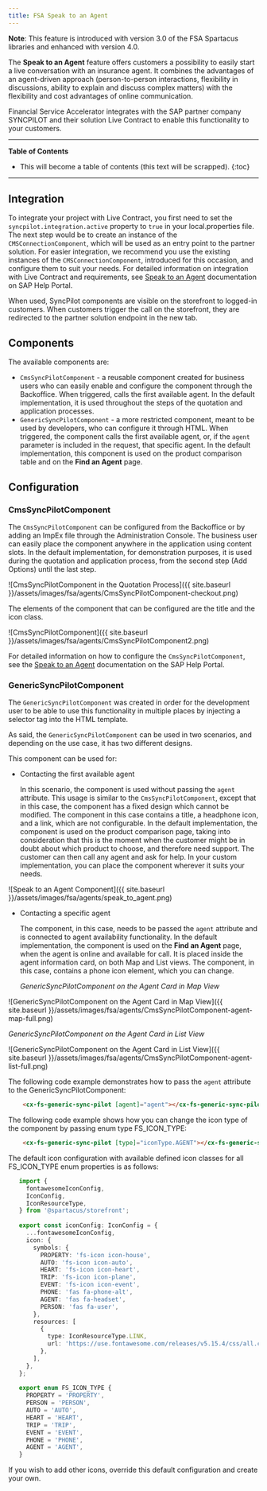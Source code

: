 ```yaml
---
title: FSA Speak to an Agent
---
```


**Note**: This feature is introduced with version 3.0 of the FSA Spartacus libraries and enhanced with version 4.0.

The **Speak to an Agent** feature offers customers a possibility to easily start a live conversation with an insurance agent. 
It combines the advantages of an agent-driven approach (person-to-person interactions, flexibility in discussions, ability to explain and discuss complex matters) with the flexibility and cost advantages of online communication. 

Financial Service Accelerator integrates with the SAP partner company SYNCPILOT and their solution Live Contract to enable this functionality to your customers. 

***

**Table of Contents**

- This will become a table of contents (this text will be scrapped).
{:toc}

***

## Integration

To integrate your project with Live Contract, you first need to set the `syncpilot.integration.active` property to `true` in your local.properties file.
The next step would be to create an instance of the `CMSConnectionComponent`, which will be used as an entry point to the partner solution. 
For easier integration, we recommend you use the existing instances of the `CMSConnectionComponent`, introduced for this occasion, and configure them to suit your needs. 
For detailed information on integration with Live Contract and requirements, see [Speak to an Agent](https://help.sap.com/viewer/a7d0f0c5faa44002bf81e1a9a91c77e2/LATEST/en-US/2b40d357decb414faee9e7da240bb5c9.html) documentation on SAP Help Portal.

When used, SyncPilot components are visible on the storefront to logged-in customers. 
When customers trigger the call on the storefront, they are redirected to the partner solution endpoint in the new tab. 


## Components

The available components are:

- `CmsSyncPilotComponent` - a reusable component created for business users who can easily enable and configure the component through the Backoffice. 
When triggered, calls the first available agent. 
In the default implementation, it is used throughout the steps of the quotation and application processes.
- `GenericSyncPilotComponent` - a more restricted component, meant to be used by developers, who can configure it through HTML.
When triggered, the component calls the first available agent, or, if the `agent` parameter is included in the request, that specific agent.
In the default implementation, this component is used on the product comparison table and on the **Find an Agent** page. 

## Configuration

### CmsSyncPilotComponent

The `CmsSyncPilotComponent` can be configured from the Backoffice or by adding an ImpEx file through the Administration Console.
The business user can easily place the component anywhere in the application using content slots.
In the default implementation, for demonstration purposes, it is used during the quotation and application process, from the second step (Add Options) until the last step.

![CmsSyncPilotComponent in the Quotation Process]({{ site.baseurl }}/assets/images/fsa/agents/CmsSyncPilotComponent-checkout.png)

The elements of the component that can be configured are the title and the icon class.

![CmsSyncPilotComponent]({{ site.baseurl }}/assets/images/fsa/agents/CmsSyncPilotComponent2.png)

For detailed information on how to configure the `CmsSyncPilotComponent`, see the [Speak to an Agent](https://help.sap.com/viewer/a7d0f0c5faa44002bf81e1a9a91c77e2/LATEST/en-US/2b40d357decb414faee9e7da240bb5c9.html) documentation on the SAP Help Portal.


### GenericSyncPilotComponent

The `GenericSyncPilotComponent` was created in order for the development user to be able to use this functionality in multiple places by injecting a selector tag into the HTML template.

As said, the `GenericSyncPilotComponent` can be used in two scenarios, and depending on the use case, it has two different designs. 

This component can be used for:
                              
- Contacting the first available agent 
  
  In this scenario, the component is used without passing the `agent` attribute.
  This usage is similar to the `CmsSyncPilotComponent`, except that in this case, the component has a fixed design which cannot be modified.
  The component in this case contains a title, a headphone icon, and a link, which are not configurable.
  In the default implementation, the component is used on the product comparison page, taking into consideration that this is the moment when the customer might be in doubt about which product to choose, and therefore need support. 
  The customer can then call any agent and ask for help.
  In your custom implementation, you can place the component wherever it suits your needs. 
  
![Speak to an Agent Component]({{ site.baseurl }}/assets/images/fsa/agents/speak_to_agent.png)  
  
- Contacting a specific agent

  The component, in this case, needs to be passed the `agent` attribute and is connected to agent availability functionality.
  In the default implementation, the component is used on the **Find an Agent** page, when the agent is online and available for call. 
  It is placed inside the agent information card, on both Map and List views. 
  The component, in this case, contains a phone icon element, which you can change.
 
  *GenericSyncPilotComponent on the Agent Card in Map View*
  
![GenericSyncPilotComponent on the Agent Card in Map View]({{ site.baseurl }}/assets/images/fsa/agents/CmsSyncPilotComponent-agent-map-full.png)  

  *GenericSyncPilotComponent on the Agent Card in List View*

![GenericSyncPilotComponent on the Agent Card in List View]({{ site.baseurl }}/assets/images/fsa/agents/CmsSyncPilotComponent-agent-list-full.png)  


The following code example demonstrates how to pass the `agent` attribute to the GenericSyncPilotComponent:

```html
    <cx-fs-generic-sync-pilot [agent]="agent"></cx-fs-generic-sync-pilot>
```

The following code example shows how you can change the icon type of the component by passing enum type FS_ICON_TYPE:

```html
    <cx-fs-generic-sync-pilot [type]="iconType.AGENT"></cx-fs-generic-sync-pilot>
```

The default icon configuration with available defined icon classes for all FS_ICON_TYPE enum properties is as follows:

```typescript
   import {
     fontawesomeIconConfig,
     IconConfig,
     IconResourceType,
   } from '@spartacus/storefront';
    
   export const iconConfig: IconConfig = {
     ...fontawesomeIconConfig,
     icon: {
       symbols: {
         PROPERTY: 'fs-icon icon-house',
         AUTO: 'fs-icon icon-auto',
         HEART: 'fs-icon icon-heart',
         TRIP: 'fs-icon icon-plane',
         EVENT: 'fs-icon icon-event',
         PHONE: 'fas fa-phone-alt',
         AGENT: 'fas fa-headset',
         PERSON: 'fas fa-user',
       },
       resources: [
         {
           type: IconResourceType.LINK,
           url: 'https://use.fontawesome.com/releases/v5.15.4/css/all.css',
         },
       ],
     },
   };
    
   export enum FS_ICON_TYPE {
     PROPERTY = 'PROPERTY',
     PERSON = 'PERSON',
     AUTO = 'AUTO',
     HEART = 'HEART',
     TRIP = 'TRIP',
     EVENT = 'EVENT',
     PHONE = 'PHONE',
     AGENT = 'AGENT',
   }
```
If you wish to add other icons, override this default configuration and create your own. 